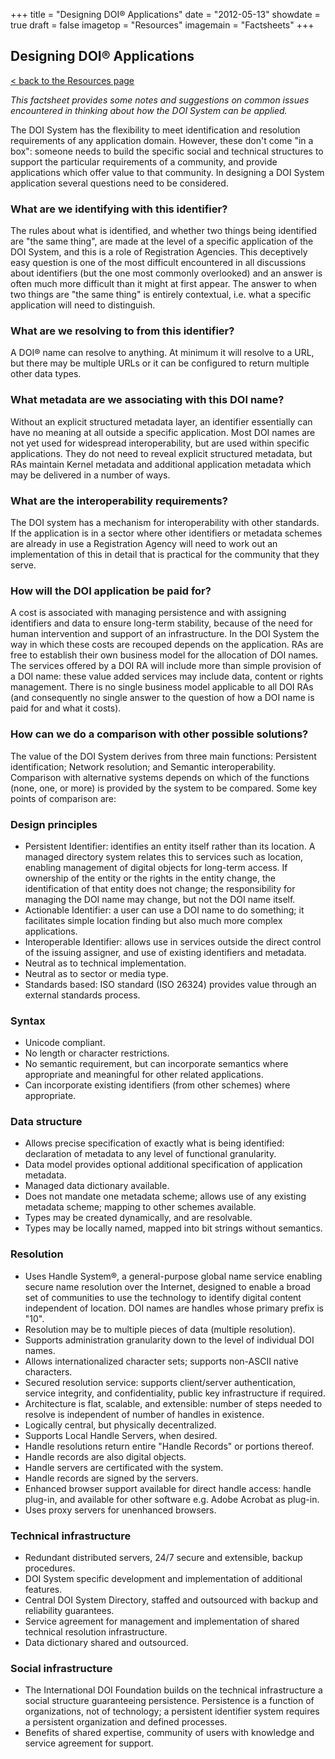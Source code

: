 +++
title = "Designing DOI® Applications"
date = "2012-05-13"
showdate = true
draft = false
imagetop = "Resources"
imagemain = "Factsheets"
+++

## Designing DOI® Applications

[< back to the Resources page](/the-identifier/resources/)

_This factsheet provides some notes and suggestions on common issues encountered in thinking about how the DOI System can be applied._

The DOI System has the flexibility to meet identification and resolution requirements of any application domain. However, these don't come "in a box": someone needs to build the specific social and technical structures to support the particular requirements of a community, and provide applications which offer value to that community. In designing a DOI System application several questions need to be considered.

### What are we identifying with this identifier?

The rules about what is identified, and whether two things being identified are "the same thing", are made at the level of a specific application of the DOI System, and this is a role of Registration Agencies. This deceptively easy question is one of the most difficult encountered in all discussions about identifiers (but the one most commonly overlooked) and an answer is often much more difficult than it might at first appear. The answer to when two things are "the same thing" is entirely contextual, i.e. what a specific application will need to distinguish.

### What are we resolving to from this identifier?

A DOI® name can resolve to anything. At minimum it will resolve to a URL, but there may be multiple URLs or it can be configured to return multiple other data types.

### What metadata are we associating with this DOI name?

Without an explicit structured metadata layer, an identifier essentially can have no meaning at all outside a specific application. Most DOI names are not yet used for widespread interoperability, but are used within specific applications. They do not need to reveal explicit structured metadata, but RAs maintain Kernel metadata and additional application metadata which may be delivered in a number of ways.

### What are the interoperability requirements?

The DOI system has a mechanism for interoperability with other standards. If the application is in a sector where other identifiers or metadata schemes are already in use a Registration Agency will need to work out an implementation of this in detail that is practical for the community that they serve.

### How will the DOI application be paid for?

A cost is associated with managing persistence and with assigning identifiers and data to ensure long-term stability, because of the need for human intervention and support of an infrastructure. In the DOI System the way in which these costs are recouped depends on the application. RAs are free to establish their own business model for the allocation of DOI names. The services offered by a DOI RA will include more than simple provision of a DOI name: these value added services may include data, content or rights management. There is no single business model applicable to all DOI RAs (and consequently no single answer to the question of how a DOI name is paid for and what it costs).

### How can we do a comparison with other possible solutions?

The value of the DOI System derives from three main functions: Persistent identification; Network resolution; and Semantic interoperability. Comparison with alternative systems depends on which of the functions (none, one, or more) is provided by the system to be compared. Some key points of comparison are:

### Design principles

*   Persistent Identifier: identifies an entity itself rather than its location. A managed directory system relates this to services such as location, enabling management of digital objects for long-term access. If ownership of the entity or the rights in the entity change, the identification of that entity does not change; the responsibility for managing the DOI name may change, but not the DOI name itself.
*   Actionable Identifier: a user can use a DOI name to do something; it facilitates simple location finding but also much more complex applications.
*   Interoperable Identifier: allows use in services outside the direct control of the issuing assigner, and use of existing identifiers and metadata.
*   Neutral as to technical implementation.
*   Neutral as to sector or media type.
*   Standards based: ISO standard (ISO 26324) provides value through an external standards process.

### Syntax

*   Unicode compliant.
*   No length or character restrictions.
*   No semantic requirement, but can incorporate semantics where appropriate and meaningful for other related applications.
*   Can incorporate existing identifiers (from other schemes) where appropriate.

### Data structure

*   Allows precise specification of exactly what is being identified: declaration of metadata to any level of functional granularity.
*   Data model provides optional additional specification of application metadata.
*   Managed data dictionary available.
*   Does not mandate one metadata scheme; allows use of any existing metadata scheme; mapping to other schemes available.
*   Types may be created dynamically, and are resolvable.
*   Types may be locally named, mapped into bit strings without semantics.

### Resolution

*   Uses Handle System®, a general-purpose global name service enabling secure name resolution over the Internet, designed to enable a broad set of communities to use the technology to identify digital content independent of location. DOI names are handles whose primary prefix is "10".
*   Resolution may be to multiple pieces of data (multiple resolution).
*   Supports administration granularity down to the level of individual DOI names.
*   Allows internationalized character sets; supports non-ASCII native characters.
*   Secured resolution service: supports client/server authentication, service integrity, and confidentiality, public key infrastructure if required.
*   Architecture is flat, scalable, and extensible: number of steps needed to resolve is independent of number of handles in existence.
*   Logically central, but physically decentralized.
*   Supports Local Handle Servers, when desired.
*   Handle resolutions return entire "Handle Records" or portions thereof.
*   Handle records are also digital objects.
*   Handle servers are certificated with the system.
*   Handle records are signed by the servers.
*   Enhanced browser support available for direct handle access: handle plug-in, and available for other software e.g. Adobe Acrobat as plug-in.
*   Uses proxy servers for unenhanced browsers.

### Technical infrastructure

*   Redundant distributed servers, 24/7 secure and extensible, backup procedures.
*   DOI System specific development and implementation of additional features.
*   Central DOI System Directory, staffed and outsourced with backup and reliability guarantees.
*   Service agreement for management and implementation of shared technical resolution infrastructure.
*   Data dictionary shared and outsourced.

### Social infrastructure

*   The International DOI Foundation builds on the technical infrastructure a social structure guaranteeing persistence. Persistence is a function of organizations, not of technology; a persistent identifier system requires a persistent organization and defined processes.
*   Benefits of shared expertise, community of users with knowledge and service agreement for support.